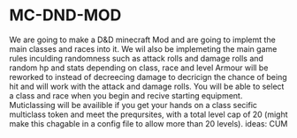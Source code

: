# MC-DND-MOD
We are going to make a D&D minecraft Mod and are going to implemt the main classes and races into it. We wil also be implemeting the main game rules inculding randomness such as attack rolls and damage rolls and random hp and stats depending on class, race and level Armour will be reworked to instead of decreecing damage to decricign the chance of being hit and will work with the attack and damage rolls. You will be able to select a class and race when you begin and recive starting equipment. Muticlassing will be availible if you get your hands on a class secific multiclass token and meet the preqursites, with a total level cap of 20 (might make this chagable in a config file to allow more than 20 levels).
ideas:
CUM
